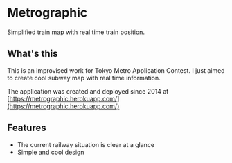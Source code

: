 
# Metrographic

Simplified train map with real time train position.

## What's this

This is an improvised work for Tokyo Metro Application Contest.
I just aimed to create cool subway map with real time information.

The application was created and deployed since 2014 at
[https://metrographic.herokuapp.com/](https://metrographic.herokuapp.com/)

## Features

- The current railway situation is clear at a glance
- Simple and cool design

